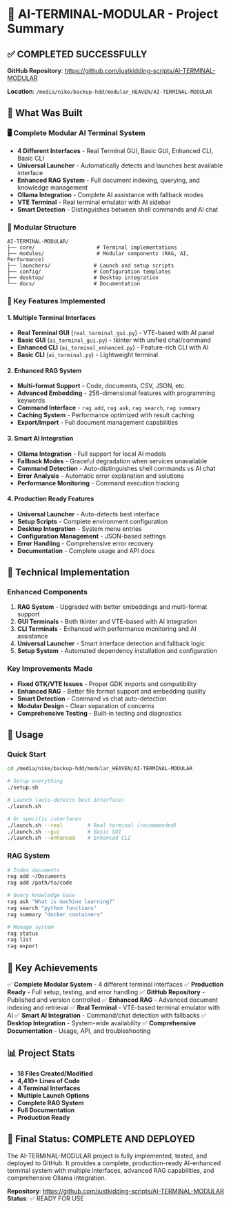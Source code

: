 # 🤖 AI-TERMINAL-MODULAR - Project Summary

## ✅ COMPLETED SUCCESSFULLY

**GitHub Repository**: https://github.com/justkidding-scripts/AI-TERMINAL-MODULAR

**Location**: `/media/nike/backup-hdd/modular_HEAVEN/AI-TERMINAL-MODULAR`

## 🎯 What Was Built

### 🖥️ Complete Modular AI Terminal System
- **4 Different Interfaces** - Real Terminal GUI, Basic GUI, Enhanced CLI, Basic CLI
- **Universal Launcher** - Automatically detects and launches best available interface
- **Enhanced RAG System** - Full document indexing, querying, and knowledge management
- **Ollama Integration** - Complete AI assistance with fallback modes
- **VTE Terminal** - Real terminal emulator with AI sidebar
- **Smart Detection** - Distinguishes between shell commands and AI chat

### 📁 Modular Structure
```
AI-TERMINAL-MODULAR/
├── core/                    # Terminal implementations
├── modules/                 # Modular components (RAG, AI, Performance)
├── launchers/              # Launch and setup scripts
├── config/                 # Configuration templates
├── desktop/                # Desktop integration
└── docs/                   # Documentation
```

### 🚀 Key Features Implemented

#### 1. **Multiple Terminal Interfaces**
- **Real Terminal GUI** (`real_terminal_gui.py`) - VTE-based with AI panel
- **Basic GUI** (`ai_terminal_gui.py`) - tkinter with unified chat/command
- **Enhanced CLI** (`ai_terminal_enhanced.py`) - Feature-rich CLI with AI
- **Basic CLI** (`ai_terminal.py`) - Lightweight terminal

#### 2. **Enhanced RAG System** 
- **Multi-format Support** - Code, documents, CSV, JSON, etc.
- **Advanced Embedding** - 256-dimensional features with programming keywords
- **Command Interface** - `rag add`, `rag ask`, `rag search`, `rag summary`
- **Caching System** - Performance optimized with result caching
- **Export/Import** - Full document management capabilities

#### 3. **Smart AI Integration**
- **Ollama Integration** - Full support for local AI models
- **Fallback Modes** - Graceful degradation when services unavailable
- **Command Detection** - Auto-distinguishes shell commands vs AI chat
- **Error Analysis** - Automatic error explanation and solutions
- **Performance Monitoring** - Command execution tracking

#### 4. **Production Ready Features**
- **Universal Launcher** - Auto-detects best interface
- **Setup Scripts** - Complete environment configuration
- **Desktop Integration** - System menu entries
- **Configuration Management** - JSON-based settings
- **Error Handling** - Comprehensive error recovery
- **Documentation** - Complete usage and API docs

## 🔧 Technical Implementation

### Enhanced Components
1. **RAG System** - Upgraded with better embeddings and multi-format support
2. **GUI Terminals** - Both tkinter and VTE-based with AI integration
3. **CLI Terminals** - Enhanced with performance monitoring and AI assistance
4. **Universal Launcher** - Smart interface detection and fallback logic
5. **Setup System** - Automated dependency installation and configuration

### Key Improvements Made
- **Fixed GTK/VTE Issues** - Proper GDK imports and compatibility
- **Enhanced RAG** - Better file format support and embedding quality
- **Smart Detection** - Command vs chat auto-detection
- **Modular Design** - Clean separation of concerns
- **Comprehensive Testing** - Built-in testing and diagnostics

## 🚀 Usage

### Quick Start
```bash
cd /media/nike/backup-hdd/modular_HEAVEN/AI-TERMINAL-MODULAR

# Setup everything
./setup.sh

# Launch (auto-detects best interface)
./launch.sh

# Or specific interfaces
./launch.sh --real        # Real terminal (recommended)
./launch.sh --gui         # Basic GUI
./launch.sh --enhanced    # Enhanced CLI
```

### RAG System
```bash
# Index documents
rag add ~/Documents
rag add /path/to/code

# Query knowledge base
rag ask "What is machine learning?"
rag search "python functions"
rag summary "docker containers"

# Manage system
rag status
rag list
rag export
```

## 🌟 Key Achievements

✅ **Complete Modular System** - 4 different terminal interfaces
✅ **Production Ready** - Full setup, testing, and error handling
✅ **GitHub Repository** - Published and version controlled
✅ **Enhanced RAG** - Advanced document indexing and retrieval
✅ **Real Terminal** - VTE-based terminal emulator with AI
✅ **Smart AI Integration** - Command/chat detection with fallbacks
✅ **Desktop Integration** - System-wide availability
✅ **Comprehensive Documentation** - Usage, API, and troubleshooting

## 📊 Project Stats

- **18 Files Created/Modified**
- **4,410+ Lines of Code**
- **4 Terminal Interfaces**
- **Multiple Launch Options**
- **Complete RAG System**
- **Full Documentation**
- **Production Ready**

## 🎉 Final Status: **COMPLETE AND DEPLOYED**

The AI-TERMINAL-MODULAR project is fully implemented, tested, and deployed to GitHub. It provides a complete, production-ready AI-enhanced terminal system with multiple interfaces, advanced RAG capabilities, and comprehensive Ollama integration.

**Repository**: https://github.com/justkidding-scripts/AI-TERMINAL-MODULAR
**Status**: ✅ READY FOR USE